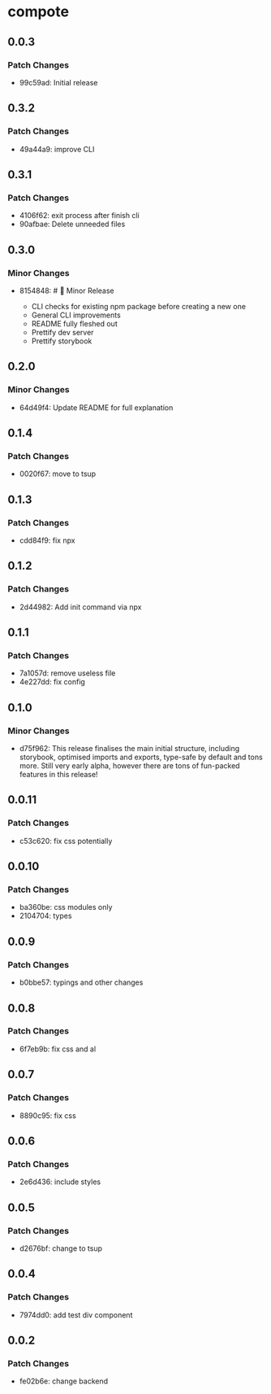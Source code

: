 # compote

## 0.0.3

### Patch Changes

- 99c59ad: Initial release

## 0.3.2

### Patch Changes

- 49a44a9: improve CLI

## 0.3.1

### Patch Changes

- 4106f62: exit process after finish cli
- 90afbae: Delete unneeded files

## 0.3.0

### Minor Changes

- 8154848: # 🥳 Minor Release

  - CLI checks for existing npm package before creating a new one
  - General CLI improvements
  - README fully fleshed out
  - Prettify dev server
  - Prettify storybook

## 0.2.0

### Minor Changes

- 64d49f4: Update README for full explanation

## 0.1.4

### Patch Changes

- 0020f67: move to tsup

## 0.1.3

### Patch Changes

- cdd84f9: fix npx

## 0.1.2

### Patch Changes

- 2d44982: Add init command via npx

## 0.1.1

### Patch Changes

- 7a1057d: remove useless file
- 4e227dd: fix config

## 0.1.0

### Minor Changes

- d75f962: This release finalises the main initial structure, including storybook, optimised imports and exports, type-safe by default and tons more. Still very early alpha, however there are tons of fun-packed features in this release!

## 0.0.11

### Patch Changes

- c53c620: fix css potentially

## 0.0.10

### Patch Changes

- ba360be: css modules only
- 2104704: types

## 0.0.9

### Patch Changes

- b0bbe57: typings and other changes

## 0.0.8

### Patch Changes

- 6f7eb9b: fix css and al

## 0.0.7

### Patch Changes

- 8890c95: fix css

## 0.0.6

### Patch Changes

- 2e6d436: include styles

## 0.0.5

### Patch Changes

- d2676bf: change to tsup

## 0.0.4

### Patch Changes

- 7974dd0: add test div component

## 0.0.2

### Patch Changes

- fe02b6e: change backend
